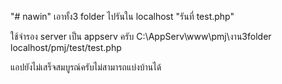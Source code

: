 "# nawin" 
เอาทั้ง3 folder ไปรันใน localhost
"รันที่ test.php" 


ใช้จำรอง server เป็น appserv ครับ
C:\AppServ\www\pmj\งาน3folder
localhost/pmj/test/test.php

แอปยังไม่เสร็จสมบูรณ์ครับไม่สามารถแบ่งบ้านได้
 

